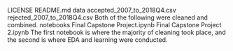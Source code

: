 LICENSE
README.md
data
	accepted_2007_to_2018Q4.csv
	rejected_2007_to_2018Q4.csv
		Both of the following were cleaned and combined.
notebooks
	Final Capstone Project.ipynb
	Final Capstone Project 2.ipynb
		The first notebook is where the majority of cleaning took place, and the second is where EDA and learning were conducted.
